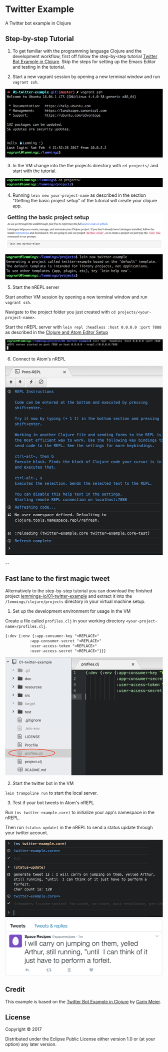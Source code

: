 # Twitter Example

A Twitter bot example in Clojure

## Step-by-step Tutorial

1. To get familiar with the programming language Clojure and the development workflow, first off follow the step-by-step tutorial [Twitter Bot Example in Clojure](http://howistart.org/posts/clojure/1). Skip the steps for setting up the Emacs Editor and testing in the tutorial.

2. Start a new vagrant session by opening a new terminal window and run `vagrant ssh`.

  ![vagrant ssh](doc/images/vagrant-ssh.png)

3. In the VM change into the the projects directory with `cd projects/` and start with the tutorial.

  ![cd projects](doc/images/cd-projects.png)

4. Running `lein new your-project-name` as described in the section "Getting the basic project setup" of the tutorial will create your clojure app.

  ![howistart getting started](doc/images/howistart-getting-started.png)

  ![lein new appname](doc/images/lein-new-appname.png)

5. Start the nREPL server

  Start another VM session by opening a new terminal window and run `vagrant ssh`.

  Navigate to the project folder you just created with `cd projects/<your-project-name>`.

  Start the nREPL server with `lein repl :headless :host 0.0.0.0 :port 7888` as described in the [Clojure and Atom Editor Setup](https://lemmings.io/clojure-and-atom-editor-setup-40f8f09237b4)

 ![run nREPL server](doc/images/nrepl-server.png)
 
6. Connect to Atom's nREPL

 ![nrepl-connection-successful](doc/images/nrepl-connection-successful.png)

--

## Fast lane to the first magic tweet

Alternatively to the step-by-step tutorial you can download the finished project [lemmings-io/01-twitter-example](https://github.com/lemmings-io/01-twitter-example/archive/master.zip) and extract it into the `/lemmings/clojure/projects` directory in your virtual machine setup.

1. Set up the development environment for usage in the VM

  Create a file called `profiles.clj` in your working directory `<your-project-name>/profiles.clj`.

  ```
  {:dev {:env {:app-consumer-key "<REPLACE>"
             :app-consumer-secret "<REPLACE>"
             :user-access-token "<REPLACE>"
             :user-access-secret "<REPLACE>"}}}
  ```
  ![profiles.clj](doc/images/profiles-clj.png)

2. Start the twitter bot in the VM

  `lein trampoline run` to start the local server.

3. Test if your bot tweets in Atom's nREPL

  Run `(ns twitter-example.core)` to initialize your app's namespace in the nREPL.
  
  Then run `(status-update)` in the nREPL to send a status update through your twitter account.
  
  ![tweet via repl](doc/images/tweet-via-repl.png)
  ![twitter tweet](doc/images/twitter-tweet.png)


## Credit

This example is based on the [Twitter Bot Example in Clojure](http://howistart.org/posts/clojure/1) by [Carin Meier](https://twitter.com/carinmeier).

## License

Copyright © 2017

Distributed under the Eclipse Public License either version 1.0 or (at
your option) any later version.

